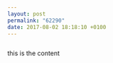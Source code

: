 ```yaml
---
layout: post
permalink: "62290"
date: 2017-08-02 18:18:10 +0100
---
```

![]()
  
this is the content
